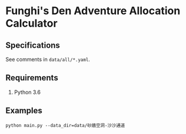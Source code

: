 # Funghi's Den Adventure Allocation Calculator

## Specifications

See comments in `data/all/*.yaml`.

## Requirements

1. Python 3.6

## Examples

```shell
python main.py --data_dir=data/砂牆空洞-沙沙通道
```
